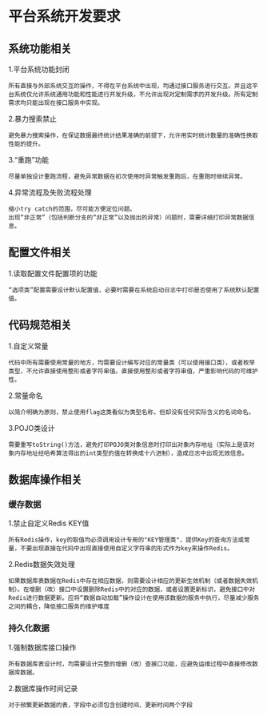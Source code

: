 # 平台系统开发要求

## 系统功能相关

1.平台系统功能封闭

    所有直接与外部系统交互的操作，不得在平台系统中出现，均通过接口服务进行交互。并且这平台系统仅允许系统通用功能和性能进行开发升级，不允许出现对定制需求的开发升级。所有定制需求均只能出现在接口服务中实现。

2.暴力搜索禁止

    避免暴力搜索操作，在保证数据最终统计结果准确的前提下，允许用实时统计数量的准确性换取性能的提升。

3.“重跑”功能

    尽量单独设计重跑流程，避免异常数据在初次使用时异常触发重跑后，在重跑时继续异常。

4.异常流程及失败流程处理

    缩小try catch的范围，尽可能方便定位问题。
    出现“非正常”（包括判断分支的“非正常”以及抛出的异常）问题时，需要详细打印异常数据信息。

## 配置文件相关

1.读取配置文件配置项的功能

    “选项类”配置需要设计默认配置值，必要时需要在系统启动日志中打印是否使用了系统默认配置值。

## 代码规范相关

1.自定义常量

    代码中所有需要使用常量的地方，均需要设计编写对应的常量类（可以使用接口类），或者枚举类型，不允许直接使用整形或者字符串值。直接使用整形或者字符串值，严重影响代码的可维护性。

2.常量命名

    以简介明确为原则，禁止使用flag这类看似为类型名称，但却没有任何实际含义的名词命名。

3.POJO类设计

    需要重写toString()方法，避免打印POJO类对象信息时打印出对象内存地址（实际上是该对象内存地址经哈希算法得出的int类型的值在转换成十六进制），造成日志中出现无效信息。

## 数据库操作相关

### 缓存数据

1.禁止自定义Redis KEY值

    所有Redis操作，key的取值均必须调用设计专用的"KEY管理类"，提供Key的查询方法或常量，不要出现直接在代码中出现直接使用自定义字符串的形式作为key来操作Redis。

2.Redis数据失效处理

    如果数据库表数据在Redis中存在相应数据，则需要设计相应的更新生效机制（或者数据失效机制）。在增删（改）接口中设置删除Redis中的对应的数据，或者设置更新标识，避免接口中对Redis进行数据更新。应将“数据自动加载”操作设计在使用该数据的服务中执行，尽量减少服务之间的耦合，降低接口服务的维护难度

### 持久化数据

1.强制数据库接口操作

    所有数据库表设计时，均需要设计完整的增删（改）查接口功能，应避免运维过程中直接修改数据库数据。

2.数据库操作时间记录

    对于频繁更新数据的表，字段中必须包含创建时间、更新时间两个字段
